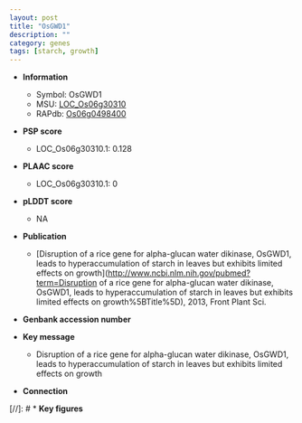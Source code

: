 ```yaml
---
layout: post
title: "OsGWD1"
description: ""
category: genes
tags: [starch, growth]
---
```


* **Information**  
    + Symbol: OsGWD1  
    + MSU: [LOC_Os06g30310](http://rice.plantbiology.msu.edu/cgi-bin/ORF_infopage.cgi?orf=LOC_Os06g30310)  
    + RAPdb: [Os06g0498400](http://rapdb.dna.affrc.go.jp/viewer/gbrowse_details/irgsp1?name=Os06g0498400)  

* **PSP score**  
    + LOC_Os06g30310.1: 0.128 

* **PLAAC score**  
    + LOC_Os06g30310.1: 0 

* **pLDDT score**
    + NA


* **Publication**  
    + [Disruption of a rice gene for alpha-glucan water dikinase, OsGWD1, leads to hyperaccumulation of starch in leaves but exhibits limited effects on growth](http://www.ncbi.nlm.nih.gov/pubmed?term=Disruption of a rice gene for alpha-glucan water dikinase, OsGWD1, leads to hyperaccumulation of starch in leaves but exhibits limited effects on growth%5BTitle%5D), 2013, Front Plant Sci.

* **Genbank accession number**  

* **Key message**  
    + Disruption of a rice gene for alpha-glucan water dikinase, OsGWD1, leads to hyperaccumulation of starch in leaves but exhibits limited effects on growth

* **Connection**  

[//]: # * **Key figures**  


